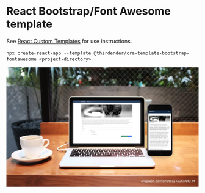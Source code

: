 # React Bootstrap/Font Awesome template

See [React Custom Templates](https://create-react-app.dev/docs/custom-templates) for use instructions.

```
npx create-react-app --template @thirdender/cra-template-bootstrap-fontawesome <project-directory>
```

![Screenshot](/screenshot.webp?raw=true "Screenshot")
